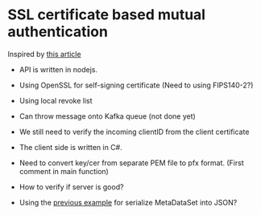 # SSL certificate based mutual authentication

Inspired by [this article](https://engineering.circle.com/https-authorized-certs-with-node-js-315e548354a2)

* API is written in nodejs.  
* Using OpenSSL for self-signing certificate (Need to using FIPS140-2?)
* Using local revoke list
* Can throw message onto Kafka queue (not done yet)
* We still need to verify the incoming clientID from the client certificate

* The client side is written in C#.
* Need to convert key/cer from separate PEM file to pfx format. (First comment in main function)
* How to verify if server is good?
* Using the [previous example](https://svn.rlsolutions.com/svn/research/Phoenix/Jsonizer/Program.cs) for serialize MetaDataSet into JSON? 


